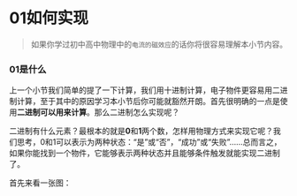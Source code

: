 # 01如何实现



> 如果你学过初中高中物理中的`电流的磁效应`的话你将很容易理解本小节内容。



### 01是什么

上一个小节我们简单的提了一下计算，我们用十进制计算，电子物件更容易用二进制计算，至于其中的原因学习本小节后你可能就豁然开朗。首先很明确的一点是使用**二进制可以用来计算**。那么二进制怎么实现呢？



二进制有什么元素？最根本的就是**0**和**1**两个数，怎样用物理方式来实现它呢？我们思考，0和1可以表示为两种状态：“是”或“否”，“成功”或“失败”……总而言之，如果你能找到一个物件，它能够表示两种状态并且能够条件触发就能实现二进制了。



首先来看一张图：




